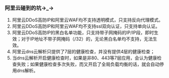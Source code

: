 ### **阿里云碰到的坑→_→** ###

1. 阿里云DDoS高防IP和阿里云WAF均不支持透明模式，只支持反向代理模式。
2. 阿里云DDoS高防IP和阿里云WAF均不支持ssl双向认证，只支持单向认证。
3. 阿里云DDoS高防IP的黑白名单功能，只支持带子网掩码的IP/IP段，即时生效；对于IP地址不带子网掩码（/32）的，无论黑白名单均不支持，无法生效。
4. 阿里云dns云解析只提供了7层的健康检查，并没有提供4层的健康检查；
5. 当dns云解析开启健康检查时，如果是非80、443等7层应用，会认为健康检查失败；如果健康检查多次失败，而又开启了全局负载均衡的话，就会自动停用dns解析。